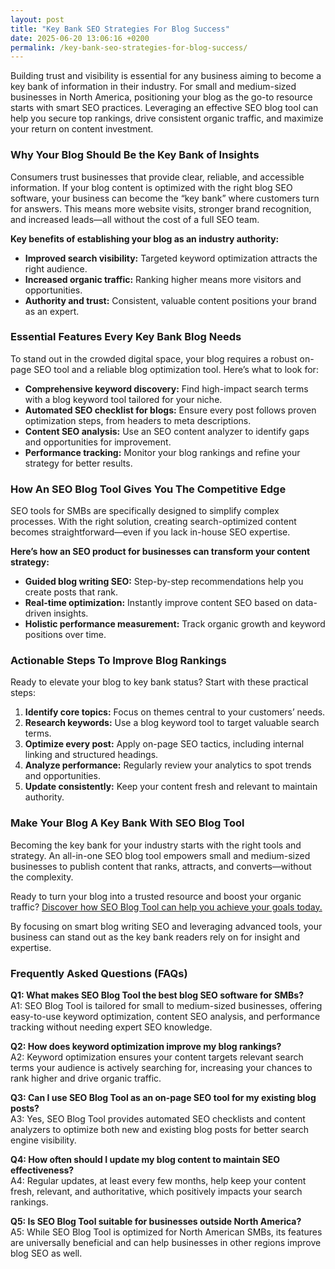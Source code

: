 ```yaml
---
layout: post
title: "Key Bank SEO Strategies For Blog Success"
date: 2025-06-20 13:06:16 +0200
permalink: /key-bank-seo-strategies-for-blog-success/
---
```

Building trust and visibility is essential for any business aiming to become a key bank of information in their industry. For small and medium-sized businesses in North America, positioning your blog as the go-to resource starts with smart SEO practices. Leveraging an effective SEO blog tool can help you secure top rankings, drive consistent organic traffic, and maximize your return on content investment.

### Why Your Blog Should Be the Key Bank of Insights

Consumers trust businesses that provide clear, reliable, and accessible information. If your blog content is optimized with the right blog SEO software, your business can become the “key bank” where customers turn for answers. This means more website visits, stronger brand recognition, and increased leads—all without the cost of a full SEO team.

**Key benefits of establishing your blog as an industry authority:**

- **Improved search visibility:** Targeted keyword optimization attracts the right audience.
- **Increased organic traffic:** Ranking higher means more visitors and opportunities.
- **Authority and trust:** Consistent, valuable content positions your brand as an expert.

### Essential Features Every Key Bank Blog Needs

To stand out in the crowded digital space, your blog requires a robust on-page SEO tool and a reliable blog optimization tool. Here’s what to look for:

- **Comprehensive keyword discovery:** Find high-impact search terms with a blog keyword tool tailored for your niche.
- **Automated SEO checklist for blogs:** Ensure every post follows proven optimization steps, from headers to meta descriptions.
- **Content SEO analysis:** Use an SEO content analyzer to identify gaps and opportunities for improvement.
- **Performance tracking:** Monitor your blog rankings and refine your strategy for better results.

### How An SEO Blog Tool Gives You The Competitive Edge

SEO tools for SMBs are specifically designed to simplify complex processes. With the right solution, creating search-optimized content becomes straightforward—even if you lack in-house SEO expertise.

**Here’s how an SEO product for businesses can transform your content strategy:**

- **Guided blog writing SEO:** Step-by-step recommendations help you create posts that rank.
- **Real-time optimization:** Instantly improve content SEO based on data-driven insights.
- **Holistic performance measurement:** Track organic growth and keyword positions over time.

### Actionable Steps To Improve Blog Rankings

Ready to elevate your blog to key bank status? Start with these practical steps:

1. **Identify core topics:** Focus on themes central to your customers’ needs.
2. **Research keywords:** Use a blog keyword tool to target valuable search terms.
3. **Optimize every post:** Apply on-page SEO tactics, including internal linking and structured headings.
4. **Analyze performance:** Regularly review your analytics to spot trends and opportunities.
5. **Update consistently:** Keep your content fresh and relevant to maintain authority.

### Make Your Blog A Key Bank With SEO Blog Tool

Becoming the key bank for your industry starts with the right tools and strategy. An all-in-one SEO blog tool empowers small and medium-sized businesses to publish content that ranks, attracts, and converts—without the complexity.

Ready to turn your blog into a trusted resource and boost your organic traffic? [Discover how SEO Blog Tool can help you achieve your goals today.](https://seoblogtool.com/)

By focusing on smart blog writing SEO and leveraging advanced tools, your business can stand out as the key bank readers rely on for insight and expertise.

### Frequently Asked Questions (FAQs)

**Q1: What makes SEO Blog Tool the best blog SEO software for SMBs?**  
A1: SEO Blog Tool is tailored for small to medium-sized businesses, offering easy-to-use keyword optimization, content SEO analysis, and performance tracking without needing expert SEO knowledge.

**Q2: How does keyword optimization improve my blog rankings?**  
A2: Keyword optimization ensures your content targets relevant search terms your audience is actively searching for, increasing your chances to rank higher and drive organic traffic.

**Q3: Can I use SEO Blog Tool as an on-page SEO tool for my existing blog posts?**  
A3: Yes, SEO Blog Tool provides automated SEO checklists and content analyzers to optimize both new and existing blog posts for better search engine visibility.

**Q4: How often should I update my blog content to maintain SEO effectiveness?**  
A4: Regular updates, at least every few months, help keep your content fresh, relevant, and authoritative, which positively impacts your search rankings.

**Q5: Is SEO Blog Tool suitable for businesses outside North America?**  
A5: While SEO Blog Tool is optimized for North American SMBs, its features are universally beneficial and can help businesses in other regions improve blog SEO as well.

<script type="application/ld+json">
{
  "@context": "https://schema.org",
  "@type": "BlogPosting",
  "headline": "Key Bank SEO Strategies For Blog Success",
  "description": "Learn how small and medium-sized businesses can leverage SEO Blog Tool to improve blog rankings, drive organic traffic, and become an industry authority.",
  "author": {
    "@type": "Person",
    "name": "SEO Blog Tool"
  },
  "publisher": {
    "@type": "Person",
    "name": "SEO Blog Tool"
  },
  "mainEntityOfPage": {
    "@type": "WebPage",
    "@id": "https://seoblogtool.com/key-bank-seo-strategies"
  },
  "url": "https://seoblogtool.com/key-bank-seo-strategies",
  "datePublished": "2024-06-01",
  "dateModified": "2024-06-01",
  "inLanguage": "en-US"
}
</script>

<script type="application/ld+json">
{
  "@context": "https://schema.org",
  "@type": "FAQPage",
  "mainEntity": [
    {
      "@type": "Question",
      "name": "What makes SEO Blog Tool the best blog SEO software for SMBs?",
      "acceptedAnswer": {
        "@type": "Answer",
        "text": "SEO Blog Tool is tailored for small to medium-sized businesses, offering easy-to-use keyword optimization, content SEO analysis, and performance tracking without needing expert SEO knowledge."
      }
    },
    {
      "@type": "Question",
      "name": "How does keyword optimization improve my blog rankings?",
      "acceptedAnswer": {
        "@type": "Answer",
        "text": "Keyword optimization ensures your content targets relevant search terms your audience is actively searching for, increasing your chances to rank higher and drive organic traffic."
      }
    },
    {
      "@type": "Question",
      "name": "Can I use SEO Blog Tool as an on-page SEO tool for my existing blog posts?",
      "acceptedAnswer": {
        "@type": "Answer",
        "text": "Yes, SEO Blog Tool provides automated SEO checklists and content analyzers to optimize both new and existing blog posts for better search engine visibility."
      }
    },
    {
      "@type": "Question",
      "name": "How often should I update my blog content to maintain SEO effectiveness?",
      "acceptedAnswer": {
        "@type": "Answer",
        "text": "Regular updates, at least every few months, help keep your content fresh, relevant, and authoritative, which positively impacts your search rankings."
      }
    },
    {
      "@type": "Question",
      "name": "Is SEO Blog Tool suitable for businesses outside North America?",
      "acceptedAnswer": {
        "@type": "Answer",
        "text": "While SEO Blog Tool is optimized for North American SMBs, its features are universally beneficial and can help businesses in other regions improve blog SEO as well."
      }
    }
  ]
}
</script>